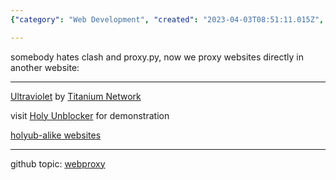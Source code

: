 ```yaml
---
{"category": "Web Development", "created": "2023-04-03T08:51:11.015Z", "date": "2023-04-03 08:51:11", "description": "Introducing a new method for proxying websites directly within another website using the Ultraviolet project from Titanium Network, demonstrated through Holy Unblocker's website. Includes links to holyub-alike websites and related GitHub topics.", "modified": "2023-04-06T03:21:38.581Z", "tags": ["proxy", "websites", "Ultraviolet", "Titanium Network", "Holy Unblocker", "GitHub", "Web development"], "title": "Webproxy, clash, proxy.py"}

---
```


somebody hates clash and proxy.py, now we proxy websites directly in another website:

----

[Ultraviolet](https://github.com/titaniumnetwork-dev/Ultraviolet) by [Titanium Network](https://titaniumnetwork.org/setup)

visit [Holy Unblocker](https://github.com/holy-unblocker/website) for demonstration

[holyub-alike websites](https://sitelike.org/similar/holyubofficial.net)

----

github topic: [webproxy](https://github.com/topics/webproxy)
